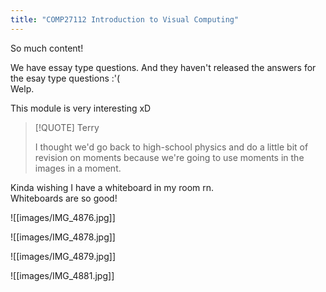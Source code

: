 ```yaml
---
title: "COMP27112 Introduction to Visual Computing"
---
```

So much content!  

We have essay type questions. And they haven't released the answers for the esay type questions :'(  
Welp.  

This module is very interesting xD  

> [!QUOTE] Terry  
> 
> I thought we'd go back to high-school physics and do a little bit of revision on moments because we're going to use moments in the images in a moment.

Kinda wishing I have a whiteboard in my room rn.  
Whiteboards are so good!  

![[images/IMG_4876.jpg]]

![[images/IMG_4878.jpg]]

![[images/IMG_4879.jpg]]

![[images/IMG_4881.jpg]]
